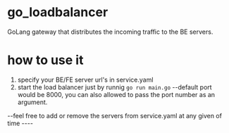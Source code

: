 # go_loadbalancer
GoLang gateway that distributes the incoming traffic to the BE servers.
# how to use it
1. specify your BE/FE server url's in service.yaml
2. start the load balancer just by runnig `go run main.go` --default port would be 8000, you can also allowed to pass the port number as an argument.

--feel free to add or remove the servers from service.yaml at any given of time ----

